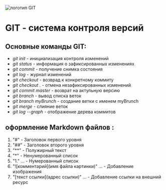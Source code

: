 ![логотип GIT](git_head.jpg)

# GIT - система контроля версий

## Основные команды GIT:
* *git init* - инициализация контроля изменений
* *git status* - информация о зафиксированных изменениях
* *git commit* - получение снимка состояния
* *git log* - журнал изменений
* *git checkout* - возврад к конкретному коммиту
* *git checkout .* - отмена незафиксированных изменений
* *git commit master* - возврат на актульную версию
* *git branch* - вывод списка веток
* *git branch myBrunch* - создание ветки с именем myBrunch
* *git merge* - слияние веток
* *git log --graph* - отображение дерева коммитов

## оформление Markdown файлов :

1. "#" - Заголовок первого уровня
2. "##" - Заголовок второго уровня
3. "**" - Полужирный текст
4. "*" - Ненумерованный список
5. "1." ... - Нумерованный список
6. "![комментарий](имя файла картинки)" ... - Добавление изображения
7. "[текст ссылки](адрес ссылки)" ... - Добавление ссылки на внешний ресурс